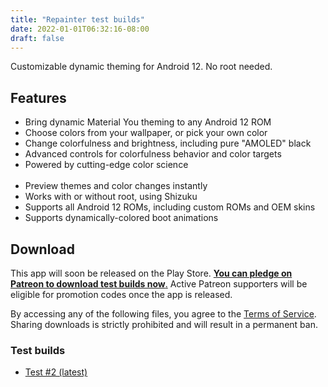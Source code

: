 ```yaml
---
title: "Repainter test builds"
date: 2022-01-01T06:32:16-08:00
draft: false
---
```


Customizable dynamic theming for Android 12. No root needed.

## Features

- Bring dynamic Material You theming to any Android 12 ROM
- Choose colors from your wallpaper, or pick your own color
- Change colorfulness and brightness, including pure "AMOLED" black
- Advanced controls for colorfulness behavior and color targets
- Powered by cutting-edge color science
<br><br>
- Preview themes and color changes instantly
- Works with or without root, using Shizuku
- Supports all Android 12 ROMs, including custom ROMs and OEM skins
- Supports dynamically-colored boot animations

## Download

This app will soon be released on the Play Store. [**You can pledge on Patreon to download test builds now**.](https://patreon.com/kdrag0n) Active Patreon supporters will be eligible for promotion codes once the app is released.

By accessing any of the following files, you agree to the [Terms of Service](https://kdrag0n.dev/terms-of-service). Sharing downloads is strictly prohibited and will result in a permanent ban.

### Test builds

- [Test #2 (latest)](https://patreon.kdrag0n.dev/exclusive/repainter-v1.0.0-test2.apk)

